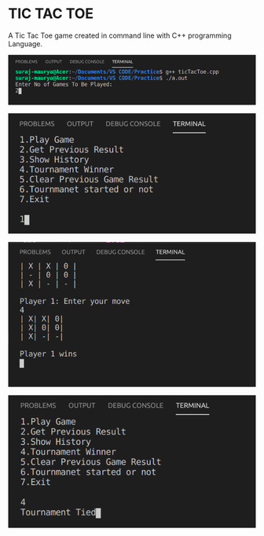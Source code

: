 # TIC TAC TOE

A Tic Tac Toe game created in command line with C++ programming Language.

![SS1](https://github.com/sumconsole/TicTacToe/blob/master/Screenshots/SS1.png)

![SS2](https://github.com/sumconsole/TicTacToe/blob/master/Screenshots/SS2.png)

![SS3](https://github.com/sumconsole/TicTacToe/blob/master/Screenshots/SS3.png)

![SS4](https://github.com/sumconsole/TicTacToe/blob/master/Screenshots/SS7.png)



